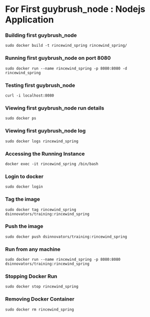 # For First guybrush_node : Nodejs Application

### Building first guybrush_node
`sudo docker build -t rincewind_spring rincewind_spring/`

### Running first guybrush_node on port 8080
`sudo docker run --name rincewind_spring -p 8080:8080 -d rincewind_spring`

### Testing first guybrush_node
`curl -i localhost:8080`

### Viewing first guybrush_node run details
`sudo docker ps`

### Viewing first guybrush_node log
`sudo docker logs rincewind_spring`

### Accessing the Running Instance
`docker exec -it rincewind_spring /bin/bash`

### Login to docker
`sudo docker login`

### Tag the image
`sudo docker tag rincewind_spring dsinnovators/training:rincewind_spring`

### Push the image
`sudo docker push dsinnovators/training:rincewind_spring`

### Run from any machine
`sudo docker run --name rincewind_spring -p 8080:8080 dsinnovators/training:rincewind_spring`

### Stopping Docker Run
`sudo docker stop rincewind_spring`

### Removing Docker Container
`sudo docker rm rincewind_spring`